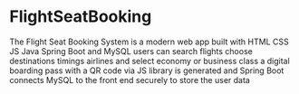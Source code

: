 # FlightSeatBooking
The Flight Seat Booking System is a modern web app built with HTML CSS JS Java Spring Boot and MySQL users can search flights choose destinations timings airlines and select economy or business class a digital boarding pass with a QR code via JS library is generated and Spring Boot connects MySQL to the front end securely to store the user data
